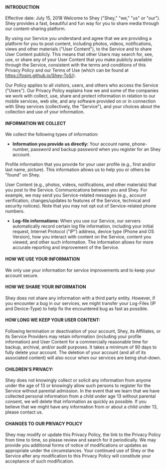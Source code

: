 #### INTRODUCTION

Effective date: July 15, 2018
Welcome to Shey ("Shey," "we," "us" or "our"). Shey provides a fast, beautiful and fun way for you to share media through our content-sharing platform. 

By using our Service you understand and agree that we are providing a platform for you to post content, including photos, videos, notifications, views and other materials ("User Content"), to the Service and to share User Content publicly. This means that other Users may search for, see, use, or share any of your User Content that you make publicly available through the Service, consistent with the terms and conditions of this Privacy Policy and our Terms of Use (which can be found at https://fosini.github.io/Shey-ToS/).

Our Policy applies to all visitors, users, and others who access the Service ("Users").
Our Privacy Policy explains how we and some of the companies we work with collect, use, share and protect information in relation to our mobile services, web site, and any software provided on or in connection with Shey services (collectively, the "Service"), and your choices about the collection and use of your information.



#### INFORMATION WE COLLECT

We collect the following types of information:

- **Information you provide us directly:**
Your account name, phone-number, password and backup password when you register for an Shey account.

Profile information that you provide for your user profile (e.g., first and/or last name,  picture). This information allows us to help you or others be "found" on Shey.

User Content (e.g., photos, videos, notifications, and other materials) that you post to the Service.
Communications between you and Shey. For example, we may send you Service-related messages (e.g., account verification, changes/updates to features of the Service, technical and security notices). Note that you may not opt out of Service-related phone numbers.


- **Log-file informations:**
When you use our Service, our servers automatically record certain log file information, including your initial request, Internet Protocol ("IP") address, device type (Phone and OS Version), how you interact with content on the Service, content you viewed, and other such information. The information allows for more accurate reporting and improvement of the Service.



#### HOW WE USE YOUR INFORMATION
We only use your information for service improvements and to keep your account secure. 


#### HOW WE SHARE YOUR INFORMATION
Shey does not share any information with a third party entity. However, if you encounter a bug in our services, we might transfer your Log-Files (IP and Device-Type) to help fix the encountered bug as fast as possible.


#### HOW LONG WE KEEP YOUR USER CONTENT:

Following termination or deactivation of your account, Shey, its Affiliates, or its Service Providers may retain information (including your profile information) and User Content for a commercially reasonable time for backup, archival, and/or audit purposes. It takes a minimum of 90 days to fully delete your account. The deletion of your account (and all of its associated content) will also occur when our services are being shut-down.


#### CHILDREN'S PRIVACY:

Shey does not knowingly collect or solicit any information from anyone under the age of 13 or knowingly allow such persons to register for the Service without parental admission. In the event that we learn that we have collected personal information from a child under age 13 without parental consent, we will delete that information as quickly as possible. If you believe that we might have any information from or about a child under 13, please contact us.

#### CHANGES TO OUR PRIVACY POLICY

Shey may modify or update this Privacy Policy, the link to the Privacy Policy from time to time, so please review and search for it periodically. We may provide you additional forms of notice of modifications or updates as appropriate under the circumstances. Your continued use of Shey or the Service after any modification to this Privacy Policy will constitute your acceptance of such modification.


